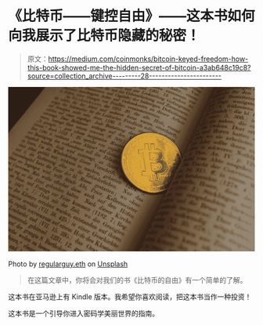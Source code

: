 # 《比特币——键控自由》——这本书如何向我展示了比特币隐藏的秘密！

> 原文：<https://medium.com/coinmonks/bitcoin-keyed-freedom-how-this-book-showed-me-the-hidden-secret-of-bitcoin-a3ab648c19c8?source=collection_archive---------28----------------------->

![](img/67b0e5cb1d886467a45cb1382f5f15e7.png)

Photo by [regularguy.eth](https://unsplash.com/@moneyphotos?utm_source=medium&utm_medium=referral) on [Unsplash](https://unsplash.com?utm_source=medium&utm_medium=referral)

> 在这篇文章中，你将会对我们的书《比特币的自由》有一个简单的了解。

这本书在亚马逊上有 Kindle 版本。我希望你喜欢阅读，把这本书当作一种投资！

这本书是一个引导你进入密码学美丽世界的指南。